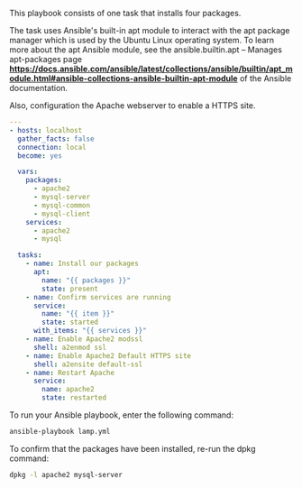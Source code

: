 
This playbook consists of one task that installs four packages.

The task uses Ansible's built-in apt module to interact with the apt package manager which is used by the Ubuntu Linux operating system. To learn more about the apt Ansible module, see the ansible.builtin.apt – Manages apt-packages page __https://docs.ansible.com/ansible/latest/collections/ansible/builtin/apt_module.html#ansible-collections-ansible-builtin-apt-module__ of the Ansible documentation.

Also, configuration the Apache webserver to enable a HTTPS site.

```YAML
---  
- hosts: localhost
  gather_facts: false
  connection: local
  become: yes

  vars:
    packages:
      - apache2
      - mysql-server
      - mysql-common
      - mysql-client
    services:
      - apache2
      - mysql

  tasks:
    - name: Install our packages
      apt:
        name: "{{ packages }}"
        state: present
    - name: Confirm services are running
      service:
        name: "{{ item }}"
        state: started
      with_items: "{{ services }}"
    - name: Enable Apache2 modssl
      shell: a2enmod ssl
    - name: Enable Apache2 Default HTTPS site
      shell: a2ensite default-ssl
    - name: Restart Apache
      service:
        name: apache2
        state: restarted


```

To run your Ansible playbook, enter the following command:

```bash
ansible-playbook lamp.yml
```

To confirm that the packages have been installed, re-run the dpkg command:

```bash
dpkg -l apache2 mysql-server

```
